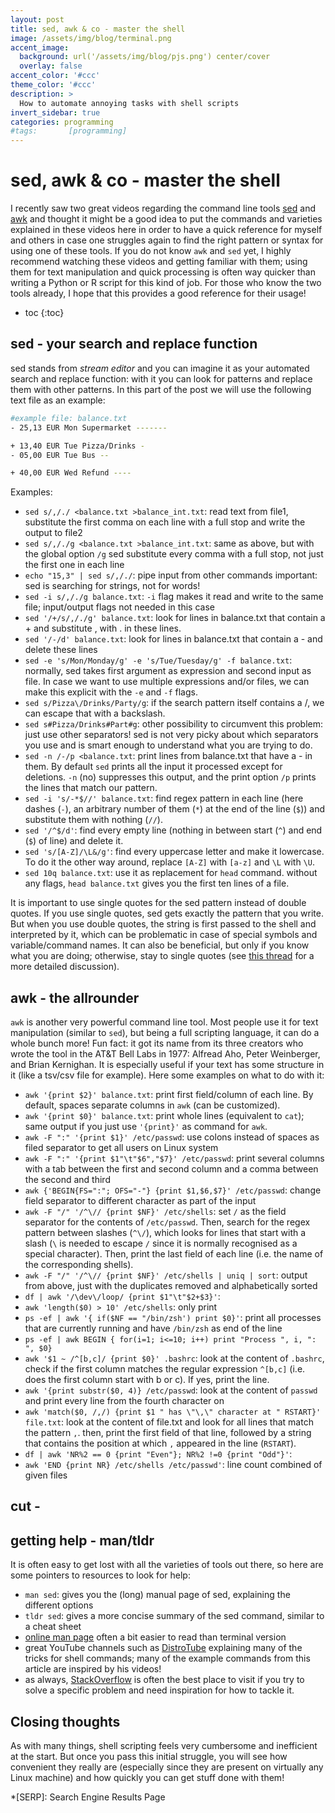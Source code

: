 ```yaml
---
layout: post
title: sed, awk & co - master the shell
image: /assets/img/blog/terminal.png
accent_image: 
  background: url('/assets/img/blog/pjs.png') center/cover
  overlay: false
accent_color: '#ccc'
theme_color: '#ccc'
description: >
  How to automate annoying tasks with shell scripts
invert_sidebar: true
categories: programming
#tags:       [programming]
---
```


# sed, awk & co - master the shell

I recently saw two great videos regarding the command line tools [sed](https://www.youtube.com/watch?v=EACe7aiGczw) and [awk](https://www.youtube.com/watch?v=9YOZmI-zWok) and thought it might be a good idea to put the commands and varieties explained in these videos here in order to have a quick reference for myself and others in case one struggles again to find the right pattern or syntax for using one of these tools. If you do not know `awk` and `sed` yet, I highly recommend watching these videos and getting familiar with them; using them for text manipulation and quick processing is often way quicker than writing a Python or R script for this kind of job. For those who know the two tools already, I hope that this provides a good reference for their usage!

* toc
{:toc}

## sed - your search and replace function

sed stands from *stream editor* and you can imagine it as your automated search and replace function: with it you can look for patterns and replace them with other patterns. In this part of the post we will use the following text file as an example: 

~~~bash
#example file: balance.txt
- 25,13 EUR Mon Supermarket -------

+ 13,40 EUR Tue Pizza/Drinks -
- 05,00 EUR Tue Bus --

+ 40,00 EUR Wed Refund ----
~~~

Examples: 

- `sed s/,/./ <balance.txt >balance_int.txt`: read text from file1, substitute the first comma on each line with a full stop and write the output to file2
- `sed s/,/./g <balance.txt >balance_int.txt`: same as above, but with the global option `/g` sed substitute every comma with a full stop, not just the first one in each line
- `echo "15,3" | sed s/,/./`: pipe input from other commands
important: sed is searching for strings, not for words!
- `sed -i s/,/./g balance.txt`: `-i` flag makes it read and write to the same file; input/output flags not needed in this case
- `sed '/+/s/,/./g' balance.txt`: look for lines in balance.txt that contain a + and substitute , with . in these lines.
- `sed '/-/d' balance.txt`: look for lines in balance.txt that contain a - and delete these lines
- `sed -e 's/Mon/Monday/g' -e 's/Tue/Tuesday/g' -f balance.txt`: normally, sed takes first argument as expression and second input as file. In case we want to use multiple expressions and/or files, we can make this explicit with the `-e` and `-f` flags.
- `sed s/Pizza\/Drinks/Party/g`: if the search pattern itself contains a /, we can escape that with a backslash.
- `sed s#Pizza/Drinks#Part#g`: other possibility to circumvent this problem: just use other separators! sed is not very picky about which separators you use and is smart enough to understand what you are trying to do.
- `sed -n /-/p <balance.txt`: print lines from balance.txt that have a - in them. By default `sed` prints all the input it processed except for deletions. `-n` (no) suppresses this output, and the print option `/p` prints the lines that match our pattern.
- `sed -i 's/-*$//' balance.txt`: find regex pattern in each line (here dashes (`-`), an arbitrary number of them (`*`) at the end of the line (`$`)) and substitute them with nothing (`//`).
- `sed '/^$/d'`: find every empty line (nothing in between start (`^`) and end (`$`) of line) and delete it.
- `sed 's/[A-Z]/\L&/g'`: find every uppercase letter and make it lowercase. To do it the other way around, replace `[A-Z]` with `[a-z]` and `\L` with `\U`.
- `sed 10q balance.txt`: use it as replacement for `head` command. without any flags, `head balance.txt` gives you the first ten lines of a file.


It is important to use single quotes for the sed pattern instead of double quotes. If you use single quotes, sed gets exactly the pattern that you write. But when you use double quotes, the string is first passed
to the shell and interpreted by it, which can be problematic in case of special symbols and variable/command names. It can also be beneficial, but only if you know what you are doing; otherwise, stay to single quotes
(see [this thread](https://askubuntu.com/questions/1146789/single-quote-and-double-quotes-in-sed#:~:text=%40DummyHead%20Here's%20another%20approach%3A%20if,eventually%20passed%20on%20to%20sed.) for a more detailed discussion).

## awk - the allrounder

`awk` is another very powerful command line tool. Most people use it for text manipulation (similar to `sed`), but being a full scripting language, it can do a whole bunch more! Fun fact: it got its name from its three creators who wrote the tool in the AT&T Bell Labs in 1977: Alfread Aho, Peter Weinberger, and Brian Kernighan. It is especially useful if your text has some structure in it (like a tsv/csv file for example). Here some examples on what to do with it:

- `awk '{print $2}' balance.txt`: print first field/column of each line. By default, spaces separate columns in `awk` (can be customized).
- `awk '{print $0}' balance.txt`: print whole lines (equivalent to `cat`); same output if you just use `'{print}'` as command for `awk`.
- `awk -F ":" '{print $1}' /etc/passwd`: use colons instead of spaces as filed separator to get all users on Linux system
- `awk -F ":" '{print $1"\t"$6","$7}' /etc/passwd`: print several columns with a tab between the first and second column and a comma between the second and third
- `awk {'BEGIN{FS=":"; OFS="-"} {print $1,$6,$7}' /etc/passwd`: change field separator to different character as part of the input
- `awk -F "/" '/^\// {print $NF}' /etc/shells`: set `/` as the field separator for the contents of `/etc/passwd`. Then, search for the regex pattern between slashes (`^\/`), which looks for lines that start with a slash (`\` is needed to escape `/` since it is normally recognised as a special character). Then, print the last field of each line (i.e. the name of the corresponding shells).
- `awk -F "/" '/^\// {print $NF}' /etc/shells | uniq | sort`: output from above, just with the duplicates removed and alphabetically sorted
- `df | awk '/\dev\/loop/ {print $1"\t"$2+$3}'`:
- `awk 'length($0) > 10' /etc/shells`: only print 
- `ps -ef | awk '{ if($NF == "/bin/zsh') print $0}'`: print all processes that are currently running and have `/bin/zsh` as end of the line
- `ps -ef | awk BEGIN { for(i=1; i<=10; i++) print "Process ", i, ": ", $0}`
- `awk '$1 ~ /^[b,c]/ {print $0}' .bashrc`: look at the content of `.bashrc`, check if the first column matches the regular expression `^[b,c]` (i.e. does the first column start with b or c). If yes, print the line.
- `awk '{print substr($0, 4)} /etc/passwd`: look at the content of `passwd` and print every line from the fourth character on
- `awk 'match($0, /,/) {print $1 " has \"\,\" character at " RSTART}' file.txt`: look at the content of file.txt and look for all lines that match the pattern `,`. then, print the first field of that line, followed by a string that contains the position at which `,` appeared in the line (`RSTART`).
- `df | awk 'NR%2 == 0 {print "Even"}; NR%2 !=0 {print "Odd"}'`:
- `awk 'END {print NR} /etc/shells /etc/passwd'`: line count combined of given files

## cut - 
## getting help - man/tldr

It is often easy to get lost with all the varieties of tools out there, so here are some pointers to resources to look for help:

- `man sed`: gives you the (long) manual page of sed, explaining the different options
- `tldr sed`: gives a more concise summary of the sed command, similar to a cheat sheet
- [online man page](https://www.gnu.org/software/sed/manual/sed.html) often a bit easier to read than terminal version
- great YouTube channels such as [DistroTube](https://www.youtube.com/c/DistroTube) explaining many of the tricks for shell commands; many of the example commands from this article are inspired by his videos!
- as always, [StackOverflow](https://stackoverflow.com/) is often the best place to visit if you try to solve a specific problem and need inspiration for how to tackle it.

## Closing thoughts

As with many things, shell scripting feels very cumbersome and inefficient at the start. But once you pass this initial struggle, you will see how convenient they really are (especially since they are present on virtually any Linux machine) and how quickly you can get stuff done with them! 

*[SERP]: Search Engine Results Page
